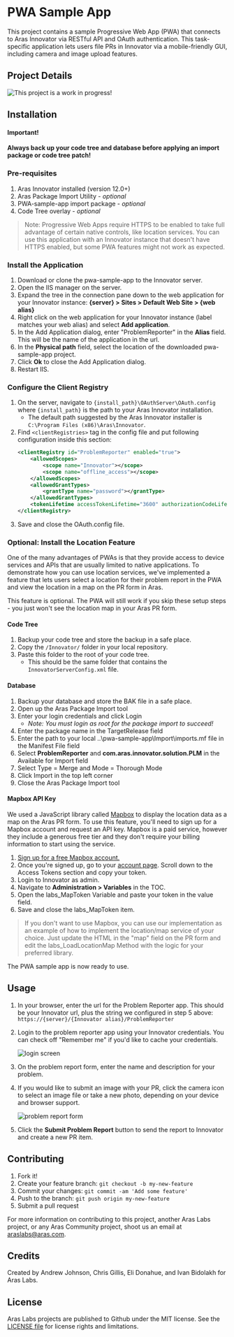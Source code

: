 # PWA Sample App

This project contains a sample Progressive Web App (PWA) that connects to Aras Innovator via RESTful API and OAuth authentication. This task-specific application lets users file PRs in Innovator via a mobile-friendly GUI, including camera and image upload features. 


## Project Details

![This project is a work in progress!](https://raw.githubusercontent.com/ArasLabs/.github/master/images/work-in-progress-banner.png)


## Installation

#### Important!
**Always back up your code tree and database before applying an import package or code tree patch!**

### Pre-requisites

1. Aras Innovator installed (version 12.0+)
2. Aras Package Import Utility - *optional*
3. PWA-sample-app import package - *optional*
4. Code Tree overlay - *optional*

>Note: Progressive Web Apps require HTTPS to be enabled to take full advantage of certain native controls, like location services. You can use this application with an Innovator instance that doesn't have HTTPS enabled, but some PWA features might not work as expected.

### Install the Application
1. Download or clone the pwa-sample-app to the Innovator server. 
2. Open the IIS manager on the server. 
3. Expand the tree in the connection pane down to the web application for your Innovator instance: **{server} > Sites > Default Web Site > {web alias}** <!-- TODO: Add screenshot -->
4. Right click on the web application for your Innovator instance (label matches your web alias) and select **Add application**.
5. In the Add Application dialog, enter "ProblemReporter" in the **Alias** field. This will be the name of the application in the url.
6. In the **Physical path** field, select the location of the downloaded pwa-sample-app project. 
7. Click **Ok** to close the Add Application dialog. 
8. Restart IIS.

### Configure the Client Registry
1. On the server, navigate to `{install_path}\OAuthServer\OAuth.config` where `{install_path}` is the path to your Aras Innovator installation. 
    * The default path suggested by the Aras Innovator installer is `C:\Program Files (x86)\Aras\Innovator`.
2. Find `<clientRegistries>` tag in the config file and put following configuration inside this section:
    ``` xml
    <clientRegistry id="ProblemReporter" enabled="true">
        <allowedScopes>
            <scope name="Innovator"></scope>
            <scope name="offline_access"></scope>
        </allowedScopes>
        <allowedGrantTypes>
            <grantType name="password"></grantType>
        </allowedGrantTypes>
        <tokenLifetime accessTokenLifetime="3600" authorizationCodeLifetime="300" refreshTokenSlidingLifetime="36000" refreshTokenOneTimeOnly="true" refreshTokenAbsoluteExpiration="false"></tokenLifetime>
    </clientRegistry>
    ```
3. Save and close the OAuth.config file.

### Optional: Install the Location Feature
One of the many advantages of PWAs is that they provide access to device services and APIs that are usually limited to native applications. To demonstrate how you can use location services, we've implemented a feature that lets users select a location for their problem report in the PWA and view the location in a map on the PR form in Aras. 

This feature is optional. The PWA will still work if you skip these setup steps - you just won't see the location map in your Aras PR form.

#### Code Tree
1. Backup your code tree and store the backup in a safe place.
2. Copy the `/Innovator/` folder in your local repository.
3. Paste this folder to the root of your code tree.
    * This should be the same folder that contains the `InnovatorServerConfig.xml` file.

#### Database
1. Backup your database and store the BAK file in a safe place.
2. Open up the Aras Package Import tool
3. Enter your login credentials and click Login
    * _Note: You must login as root for the package import to succeed!_
4. Enter the package name in the TargetRelease field
5. Enter the path to your local ..\pwa-sample-app\Import\imports.mf file in the Manifest File field
6. Select **ProblemReporter** and **com.aras.innovator.solution.PLM** in the Available for Import field
7. Select Type = Merge and Mode = Thorough Mode
8. Click Import in the top left corner
9. Close the Aras Package Import tool

#### Mapbox API Key
We used a JavaScript library called [Mapbox](https://www.mapbox.com/) to display the location data as a map on the Aras PR form. To use this feature, you'll need to sign up for a Mapbox account and request an API key. Mapbox is a paid service, however they include a generous free tier and they don't require your billing information to start using the service. 

1. [Sign up for a free Mapbox account.](https://account.mapbox.com/auth/signup/)
2. Once you're signed up, go to your [account page](https://account.mapbox.com/). Scroll down to the Access Tokens section and copy your token.
3. Login to Innovator as admin.
4. Navigate to **Administration > Variables** in the TOC.
5. Open the labs_MapToken Variable and paste your token in the value field.
6. Save and close the labs_MapToken item.

>If you don't want to use Mapbox, you can use our implementation as an example of how to implement the location/map service of your choice. Just update the HTML in the "map" field on the PR form and edit the labs_LoadLocationMap Method with the logic for your preferred library. 

The PWA sample app is now ready to use.

## Usage

1. In your browser, enter the url for the Problem Reporter app. This should be your Innovator url, plus the string we configured in step 5 above: `https://{server}/{Innovator alias}/ProblemReporter`
2. Login to the problem reporter app using your Innovator credentials. You can check off "Remember me" if you'd like to cache your credentials.

    ![login screen](./Screenshots/login.png)

3. On the problem report form, enter the name and description for your problem. 
4. If you would like to submit an image with your PR, click the camera icon to select an image file or take a new photo, depending on your device and browser support.

    ![problem report form](./Screenshots/form.png)

5. Click the **Submit Problem Report** button to send the report to Innovator and create a new PR item.


## Contributing

1. Fork it!
2. Create your feature branch: `git checkout -b my-new-feature`
3. Commit your changes: `git commit -am 'Add some feature'`
4. Push to the branch: `git push origin my-new-feature`
5. Submit a pull request

For more information on contributing to this project, another Aras Labs project, or any Aras Community project, shoot us an email at araslabs@aras.com.


## Credits

Created by Andrew Johnson, Chris Gillis, Eli Donahue, and Ivan Bidolakh for Aras Labs.


## License

Aras Labs projects are published to Github under the MIT license. See the [LICENSE file](./LICENSE.md) for license rights and limitations.